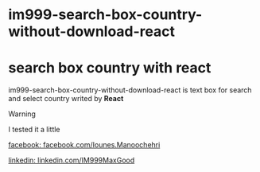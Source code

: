 # im999-search-box-country-without-download-react

# search box country with react

im999-search-box-country-without-download-react is text box for search and select country writed by **React**

>[!WARNING]
>I tested it a little


[facebook: facebook.com/Iounes.Manoochehri](https://facebook.com/Iounes.Manoochehri)

[linkedin: linkedin.com/IM999MaxGood](https://ir.linkedin.com/in/im999maxgood)
